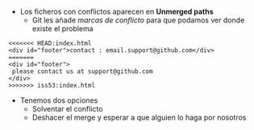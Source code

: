 * Los ficheros con conflictos aparecen en **Unmerged paths**
  * Git les añade *marcas de conflicto* para que podamos ver donde existe el problema
```shell
<<<<<<< HEAD:index.html
<div id="footer">contact : email.support@github.com</div>
=======
<div id="footer">
 please contact us at support@github.com
</div>
>>>>>>> iss53:index.html
```
* Tenemos dos opciones
  * Solventar el conflicto
  * Deshacer el merge y esperar a que alguien lo haga por nosotros
